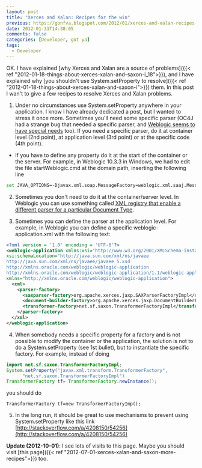 ```yaml
---
layout: post
title: "Xerces and Xalan: Recipes for the win"
previous: https://gonfva.blogspot.com/2012/01/xerces-and-xalan-recipes-for-win.html
date: 2012-01-31T14:38:05
comments: false
categories: [Developer, got ya]
tags:
  - Developer
---
```


OK. I have explained [why Xerces and Xalan are a source of problems]({{< ref "2012-01-18-things-about-xerces-xalan-and-saxon-i_18">}}), and I have explained why [you shouldn't use System.setProperty to resolve]({{< ref "2012-01-18-things-about-xerces-xalan-and-saxon-i">}}) them. In this post I wan't to give a few recipes to resolve Xerces and Xalan problems.

1. Under no circumstances use System.setProperty anywhere in your application. I know I have already dedicated a post, but I wanted to stress it once more. Sometimes you'll need some specific parser (OC4J had a strange bug that needed a specific parser, and [Weblogic seems to have special needs](http://static.springsource.org/spring-ws/site/faq.html#saaj-weblogic10) too). If you need a specific parser, do it at container level (2nd  point), at application level (3rd point) or at the specific code (4th point).
+ If you have to define any property do it at the start of the container or the server. For example, in Weblogic 10.3.3 in Windows, we had to edit the file startWeblogic.cmd at the domain path, inserting the following line

```bash
set JAVA_OPTIONS=-Djavax.xml.soap.MessageFactory=weblogic.xml.saaj.MessageFactoryImpl
```

2. Sometimes you don't need to do it at the container/server level. In Weblogic you can use something called [XML registry that enable a different parser for a particular Document Type](http://docs.oracle.com/cd/E11035_01/wls100/xml/admin.html).

3. Sometimes you can define the parser at the application level. For example, in Weblogic you can define a specific weblogic-application.xml with the following text:

```xml
<?xml version = '1.0' encoding = 'UTF-8'?>
<weblogic-application xmlns:xsi="http://www.w3.org/2001/XMLSchema-instance"
xsi:schemaLocation="http://java.sun.com/xml/ns/javaee
http://java.sun.com/xml/ns/javaee/javaee_5.xsd
http://xmlns.oracle.com/weblogic/weblogic-application
http://xmlns.oracle.com/weblogic/weblogic-application/1.1/weblogic-application.xsd"
xmlns="http://xmlns.oracle.com/weblogic/weblogic-application">
  <xml>
    <parser-factory>
      <saxparser-factory>org.apache.xerces.jaxp.SAXParserFactoryImpl</saxparser-factory>
      <document-builder-factory>org.apache.xerces.jaxp.DocumentBuilderFactoryImpl</document-builder-factory>
      <transformer-factory>net.sf.saxon.TransformerFactoryImpl</transformer-factory>
    </parser-factory>
  </xml>
</weblogic-application>
```

4. When somebody needs a specific property for a factory and is not possible to modify the container or the application, the solution is not to do a System.setProperty (see 1st bullet), but to instantiate the specific factory. For example, instead of doing

```java
import net.sf.saxon.TransformerFactoryImpl;
System.setProperty("javax.xml.transform.TransformerFactory",
      "net.sf.saxon.TransformerFactoryImpl")
TransformerFactory tf= TransformerFactory.newInstance();
```


you should do


```import net.sf.saxon.TransformerFactoryImpl;
TransformerFactory tf=new TransformerFactoryImp();
```

5. In the long run, it should be great to use mechanisms to prevent using System.setProperty like this link [http://stackoverflow.com/a/4208150/54256](http://stackoverflow.com/a/4208150/54256)

**Update (2012-10-01)**: I see lots of visits to this page. Maybe you should visit [this page]({{< ref "2012-07-01-xerces-xalan-and-saxon-more-recipes">}}) too.
